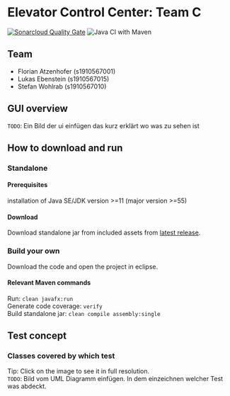 # Elevator Control Center: Team C

[![Sonarcloud Quality Gate](https://sonarcloud.io/api/project_badges/measure?project=fhhagenberg-sqe-esd-ws20_elevator-control-center-team-c&metric=alert_status)](https://sonarcloud.io/dashboard?id=fhhagenberg-sqe-esd-ws20_elevator-control-center-team-c)
![Java CI with Maven](https://github.com/fhhagenberg-sqe-esd-ws20/elevator-control-center-team-c/workflows/Java%20CI%20with%20Maven/badge.svg?branch=master)

## Team
- Florian Atzenhofer (s1910567001)
- Lukas Ebenstein (s1910567015)
- Stefan Wohlrab (s1910567010)

## GUI overview

```TODO```: Ein Bild der ui einfügen das kurz erklärt wo was zu sehen ist

## How to download and run
### Standalone
#### Prerequisites
installation of Java SE/JDK version >=11 (major version >=55)
#### Download
Download standalone jar from included assets from [latest release](https://github.com/fhhagenberg-sqe-esd-ws20/elevator-control-center-team-c/releases/latest).

### Build your own
Download the code and open the project in eclipse.
#### Relevant Maven commands
Run: ```clean javafx:run```  
Generate code coverage: ```verify```  
Build standalone jar: ```clean compile assembly:single```  

## Test concept

### Classes covered by which test
Tip: Click on the image to see it in full resolution.  
```TODO```: Bild vom UML Diagramm einfügen. In dem einzeichnen welcher Test was abdeckt.
